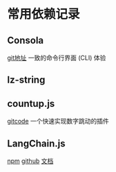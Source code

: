 # 常用依赖记录

## Consola

[git地址](https://github.com/unjs/consola#readme) 一致的命令行界面 (CLI) 体验

## lz-string

## countup.js

[gitcode](https://gitcode.com/inorganik/countUp.js/overview?utm_source=csdn_github_accelerator&isLogin=1) 一个快速实现数字跳动的插件

## LangChain.js

[npm](https://www.npmjs.com/package/langchain) [github](https://github.com/langchain-ai/langchainjs) [文档](https://js.langchain.com/v0.2/docs/introduction/)
